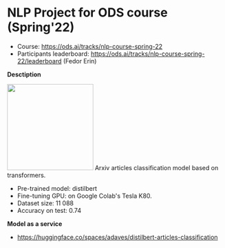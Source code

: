 # NLP Project for ODS course (Spring'22)

* Course: https://ods.ai/tracks/nlp-course-spring-22
* Participants leaderboard: https://ods.ai/tracks/nlp-course-spring-22/leaderboard (Fedor Erin)

**Desctiption**

<img width=200px src='https://blog.arxiv.org/files/2021/02/arxiv-logo-1.png'>
Arxiv articles classification model based on transformers.

* Pre-trained model: distilbert
* Fine-tuning GPU: on Google Colab's Tesla K80.
* Dataset size: 11 088
* Accuracy on test: 0.74

**Model as a service**
* https://huggingface.co/spaces/adaves/distilbert-articles-classification
